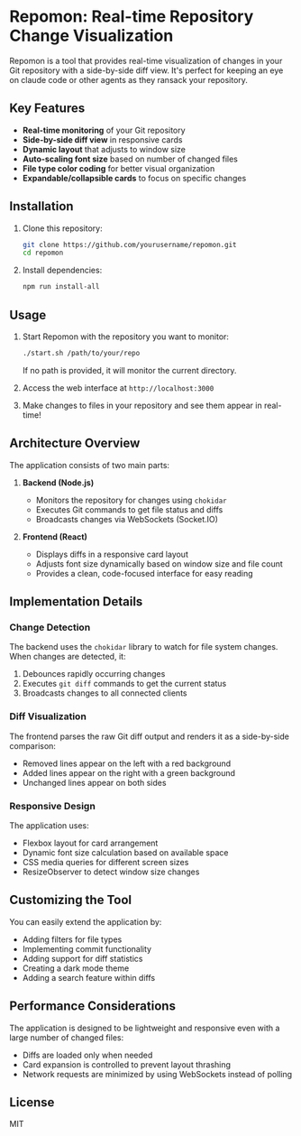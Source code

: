 # Repomon: Real-time Repository Change Visualization

Repomon is a tool that provides real-time visualization of changes in your Git repository with a side-by-side diff view. It's perfect for keeping an eye on claude code or other agents as they ransack your repository.


## Key Features

- **Real-time monitoring** of your Git repository
- **Side-by-side diff view** in responsive cards
- **Dynamic layout** that adjusts to window size
- **Auto-scaling font size** based on number of changed files
- **File type color coding** for better visual organization
- **Expandable/collapsible cards** to focus on specific changes

## Installation

1. Clone this repository:
   ```bash
   git clone https://github.com/yourusername/repomon.git
   cd repomon
   ```

2. Install dependencies:
   ```bash
   npm run install-all
   ```

## Usage

1. Start Repomon with the repository you want to monitor:
   ```bash
   ./start.sh /path/to/your/repo
   ```
   If no path is provided, it will monitor the current directory.

2. Access the web interface at `http://localhost:3000`

3. Make changes to files in your repository and see them appear in real-time!

## Architecture Overview

The application consists of two main parts:

1. **Backend (Node.js)**
   - Monitors the repository for changes using `chokidar`
   - Executes Git commands to get file status and diffs
   - Broadcasts changes via WebSockets (Socket.IO)

2. **Frontend (React)**
   - Displays diffs in a responsive card layout
   - Adjusts font size dynamically based on window size and file count
   - Provides a clean, code-focused interface for easy reading

## Implementation Details

### Change Detection

The backend uses the `chokidar` library to watch for file system changes. When changes are detected, it:

1. Debounces rapidly occurring changes
2. Executes `git diff` commands to get the current status
3. Broadcasts changes to all connected clients

### Diff Visualization

The frontend parses the raw Git diff output and renders it as a side-by-side comparison:

- Removed lines appear on the left with a red background
- Added lines appear on the right with a green background
- Unchanged lines appear on both sides

### Responsive Design

The application uses:

- Flexbox layout for card arrangement
- Dynamic font size calculation based on available space
- CSS media queries for different screen sizes
- ResizeObserver to detect window size changes

## Customizing the Tool

You can easily extend the application by:

- Adding filters for file types
- Implementing commit functionality
- Adding support for diff statistics
- Creating a dark mode theme
- Adding a search feature within diffs

## Performance Considerations

The application is designed to be lightweight and responsive even with a large number of changed files:

- Diffs are loaded only when needed
- Card expansion is controlled to prevent layout thrashing
- Network requests are minimized by using WebSockets instead of polling

## License

MIT
